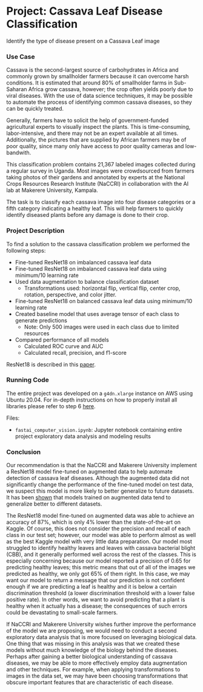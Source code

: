 # Project: Cassava Leaf Disease Classification
Identify the type of disease present on a Cassava Leaf image

### Use Case
Cassava is the second-largest source of carbohydrates in Africa and commonly grown by smallholder farmers because it can overcome harsh conditions. It is estimated that around 80% of smallholder farms in Sub-Saharan Africa grow cassava, however; the crop often yields poorly due to viral diseases. With the use of data science techniques, it may be possible to automate the process of identifying common cassava diseases, so they can be quickly treated.

Generally, farmers have to solicit the help of government-funded agricultural experts to visually inspect the plants. This is time-consuming, labor-intensive, and there may not be an expert available at all times. Additionally, the pictures that are supplied by African farmers may be of poor quality, since many only have access to poor quality cameras and low-bandwith.

This classification problem contains 21,367 labeled images collected during a regular survey in Uganda. Most images were crowdsourced from farmers taking photos of their gardens and annotated by experts at the National Crops Resources Research Institute (NaCCRI) in collaboration with the AI lab at Makerere University, Kampala.

The task is to classify each cassava image into four disease categories or a fifth category indicating a healthy leaf. This will help farmers to quickly identify diseased plants before any damage is done to their crop.


### Project Description

To find a solution to the cassava classification problem we performed the following steps:

- Fine-tuned ResNet18 on imbalanced cassava leaf data
- Fine-tuned ResNet18 on imbalanced cassava leaf data using minimum/10 learning rate
- Used data augmentation to balance classification dataset
  - Transformations used: horizontal flip, vertical flip, center crop, rotation, perspective, and color jitter.
- Fine-tuned ResNet18 on balanced cassava leaf data using minimum/10 learning rate
- Created baseline model that uses average tensor of each class to generate predictions
  - Note: Only 500 images were used in each class due to limited resources
- Compared performance of all models
  - Calculated ROC curve and AUC
  - Calculated recall, precision, and f1-score

ResNet18 is described in this [paper](https://arxiv.org/pdf/1512.03385.pdf).

### Running Code

The entire project was developed on a `g4dn.xlarge` instance on AWS using Ubuntu 20.04.
For in-depth instructions on how to properly install all libraries please refer to step 6 [here](https://course.fast.ai/start_aws).

Files:
- `fastai_computer_vision.ipynb`: Jupyter notebook containing entire project exploratory data analysis and modeling results

### Conclusion

Our recommendation is that the NaCCRI and Makerere University implement a ResNet18 model fine-tuned on augmented data to help automate detection of cassava leaf diseases. Although the augmented data did not significantly change the performance of the fine-tuned model on test data, we suspect this model is more likely to better generalize to future datasets. It has been [shown](https://arxiv.org/pdf/1904.12848.pdf) that models trained on augmented data tend to generalize better to different datasets. 

The ResNet18 model fine-tuned on augmented data was able to achieve an accuracy of 87%, which is only 4% lower than the state-of-the-art on Kaggle. Of course, this does not consider the precision and recall of each class in our test set; however, our model was able to perform almost as well as the best Kaggle model with very little data preparation. Our model most struggled to identify healthy leaves and leaves with cassava bacterial blight (CBB), and it generally performed well across the rest of the classes. This is especially concerning because our model reported a precision of 0.65 for predicting healthy leaves; this metric means that out of all of the images we predicted as healthy, we only got 65% of them right. In this case, we may want our model to return a message that our prediction is not confident enough if we are predicting a leaf is healthy and it is below a certain discrimination threshold (a lower discrimination threshold with a lower false positive rate). In other words, we want to avoid predicting that a plant is healthy when it actually has a disease; the consequences of such errors could be devastating to small-scale farmers.

If NaCCRI and Makerere University wishes further improve the performance of the model we are proposing, we would need to conduct a second exploratory data analysis that is more focused on leveraging biological data. One thing that was missing in this analysis was that we created these models without much knowledge of the biology behind the diseases. Perhaps after gaining a better biological understanding of cassava diseases, we may be able to more effectively employ data augmentation and other techniques. For example, when applying transformations to images in the data set, we may have been choosing transformations that obscure important features that are characteristic of each disease.
